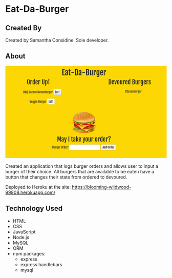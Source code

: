 # Eat-Da-Burger
## Created By
Created by Samantha Considine. Sole developer.

## About
![app screenshot](public/assets/img/burger-screenshot.PNG)

Created an application that logs burger orders and allows user to input a burger of their choice. All burgers that are available to be eaten have a button that changes their state from ordered to devoured.

Deployed to Heroku at the site: https://blooming-wildwood-99908.herokuapp.com/

## Technology Used
* HTML
* CSS
* JavaScript
* Node.js
* MySQL
* ORM
* npm packages:
    - express
    - express handlebars
    - mysql